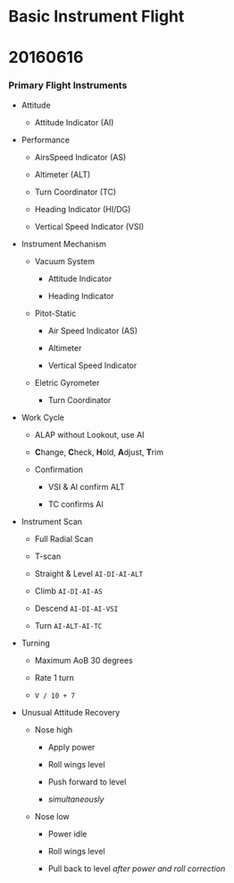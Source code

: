# Basic Instrument Flight

# 20160616

### Primary Flight Instruments

* Attitude

  * Attitude Indicator (AI)

* Performance

  * AirsSpeed Indicator (AS)

  * Altimeter (ALT)

  * Turn Coordinator (TC)

  * Heading Indicator (HI/DG)

  * Vertical Speed Indicator (VSI)

* Instrument Mechanism

  * Vacuum System

    * Attitude Indicator

    * Heading Indicator

  * Pitot-Static

    * Air Speed Indicator (AS)

    * Altimeter

    * Vertical Speed Indicator

  * Eletric Gyrometer

    * Turn Coordinator

* Work Cycle

  * ALAP without Lookout, use AI

  * **C**hange, **C**heck, **H**old, **A**djust, **T**rim

  * Confirmation

    * VSI & AI confirm ALT

    * TC confirms AI

* Instrument Scan

  * Full Radial Scan

  * T-scan

  * Straight & Level `AI-DI-AI-ALT`

  * Climb `AI-DI-AI-AS`

  * Descend `AI-DI-AI-VSI`

  * Turn `AI-ALT-AI-TC`

* Turning

  * Maximum AoB 30 degrees

  * Rate 1 turn

  * `V / 10 + 7`

* Unusual Attitude Recovery

  * Nose high

    * Apply power

    * Roll wings level

    * Push forward to level

    * *simultaneously*

  * Nose low

    * Power idle

    * Roll wings level

    * Pull back to level *after power and roll correction*
